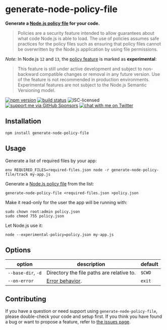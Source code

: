 # generate-node-policy-file

**Generate a [Node.js policy file](https://nodejs.org/api/policy.html) for your code.**

> Policies are a security feature intended to allow guarantees about what code Node.js is able to load. The use of policies assumes safe practices for the policy files such as ensuring that policy files cannot be overwritten by the Node.js application by using file permissions.

*Note:* In Node.js `12` and `13`, the [policy feature](https://nodejs.org/api/policy.html) is marked as **experimental**:

> This feature is still under active development and subject to non-backward compatible changes or removal in any future version. Use of the feature is not recommended in production environments. Experimental features are not subject to the Node.js Semantic Versioning model.

[![npm version](https://img.shields.io/npm/v/generate-node-policy-file.svg)](https://www.npmjs.com/package/generate-node-policy-file)
[![build status](https://api.travis-ci.org/derhuerst/generate-node-policy-file.svg?branch=master)](https://travis-ci.org/derhuerst/generate-node-policy-file)
![ISC-licensed](https://img.shields.io/github/license/derhuerst/generate-node-policy-file.svg)
[![support me via GitHub Sponsors](https://img.shields.io/badge/support%20me-donate-fa7664.svg)](https://github.com/sponsors/derhuerst)
[![chat with me on Twitter](https://img.shields.io/badge/chat%20with%20me-on%20Twitter-1da1f2.svg)](https://twitter.com/derhuerst)


## Installation

```shell
npm install generate-node-policy-file
```


## Usage

Generate a list of required files by your app:

```shell
env REQUIRED_FILES=required-files.json node -r generate-node-policy-file/track my-app.js
```

Generate a [Node.js policy file](https://nodejs.org/api/policy.html) from the list:

```shell
generate-node-policy-file <required-files.json >policy.json
```

Make it read-only for the user the app will be running with:

```shell
sudo chown root:admin policy.json
sudo chmod 755 policy.json
```

Let Node.js use it:

```shell
node --experimental-policy=policy.json my-app.js
```

## Options

option | description | default
-------|-------------|--------
`--base-dir`, `-d` | Directory the file paths are relative to. | `$CWD`
`--on-error` | [Error behavior](https://nodejs.org/api/policy.html#policy_error_behavior). | `exit`


## Contributing

If you have a question or need support using `generate-node-policy-file`, please double-check your code and setup first. If you think you have found a bug or want to propose a feature, refer to [the issues page](https://github.com/derhuerst/generate-node-policy-file/issues).
